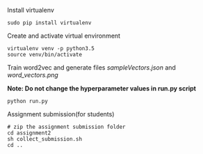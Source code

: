 Install virtualenv
```
sudo pip install virtualenv 
```

Create and activate virtual environment
```
virtualenv venv -p python3.5
source venv/bin/activate
```

Train word2vec and generate files *sampleVectors.json* and *word_vectors.png*

**Note: Do not change the hyperparameter values in run.py script**  
```
python run.py
```

Assignment submission(for students)
```
# zip the assignment submission folder
cd assignment2
sh collect_submission.sh
cd ..
```
